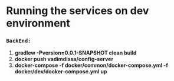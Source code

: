 # Running the services on dev environment

### `BackEnd:`
1. **gradlew -Pversion=0.0.1-SNAPSHOT clean build**
2. **docker push vadimdissa/config-server**
3. **docker-compose -f docker/common/docker-compose.yml -f docker/dev/docker-compose.yml up**
